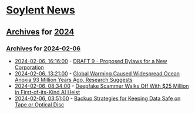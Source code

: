 # [Soylent News](../../../README.md)

## [Archives](../../index.md) for [2024](../index.md)

### [Archives](../../index.md) for [2024-02-06](index.md)

* [2024-02-06, 16:16:00](https://soylentnews.org/meta/article.pl?sid=24/02/06/168243&from=rss) - [DRAFT 9 - Proposed Bylaws for a New Corporation](https://soylentnews.org/meta/article.pl?sid=24/02/06/168243&from=rss)
* [2024-02-06, 13:21:00](https://soylentnews.org/article.pl?sid=24/02/05/1633215&from=rss) - [Global Warming Caused Widespread Ocean Anoxia 93 Million Years Ago, Research Suggests](https://soylentnews.org/article.pl?sid=24/02/05/1633215&from=rss)
* [2024-02-06, 08:34:00](https://soylentnews.org/article.pl?sid=24/02/05/1626236&from=rss) - [Deepfake Scammer Walks Off With $25 Million in First-of-its-Kind AI Heist](https://soylentnews.org/article.pl?sid=24/02/05/1626236&from=rss)
* [2024-02-06, 03:51:00](https://soylentnews.org/article.pl?sid=24/02/05/1622217&from=rss) - [Backup Strategies for Keeping Data Safe on Tape or Optical Disc](https://soylentnews.org/article.pl?sid=24/02/05/1622217&from=rss)
